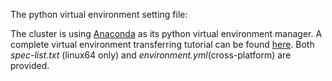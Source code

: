 The python virtual environment setting file:

The cluster is using [Anaconda](https://www.anaconda.com/) as its python virtual environment manager. A complete virtual environment transferring tutorial can be found [here](https://www.anaconda.com/blog/moving-conda-environments). Both *spec-list.txt* (linux64 only) and *environment.yml*(cross-platform) are provided.
